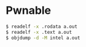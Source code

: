 # Pwnable
```bash
$ readelf -x .rodata a.out                    
$ readelf -x .text a.out
$ objdump -d -M intel a.out
```
